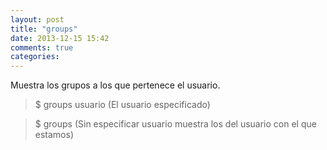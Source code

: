 ```yaml
---
layout: post
title: "groups"
date: 2013-12-15 15:42
comments: true
categories: 
---
```

Muestra los grupos a los que pertenece el usuario.

>$ groups usuario  (El usuario especificado)

>$ groups  (Sin especificar usuario muestra los del usuario con el que estamos)

